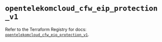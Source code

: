 # `opentelekomcloud_cfw_eip_protection_v1`

Refer to the Terraform Registry for docs: [`opentelekomcloud_cfw_eip_protection_v1`](https://registry.terraform.io/providers/opentelekomcloud/opentelekomcloud/1.36.46/docs/resources/cfw_eip_protection_v1).
